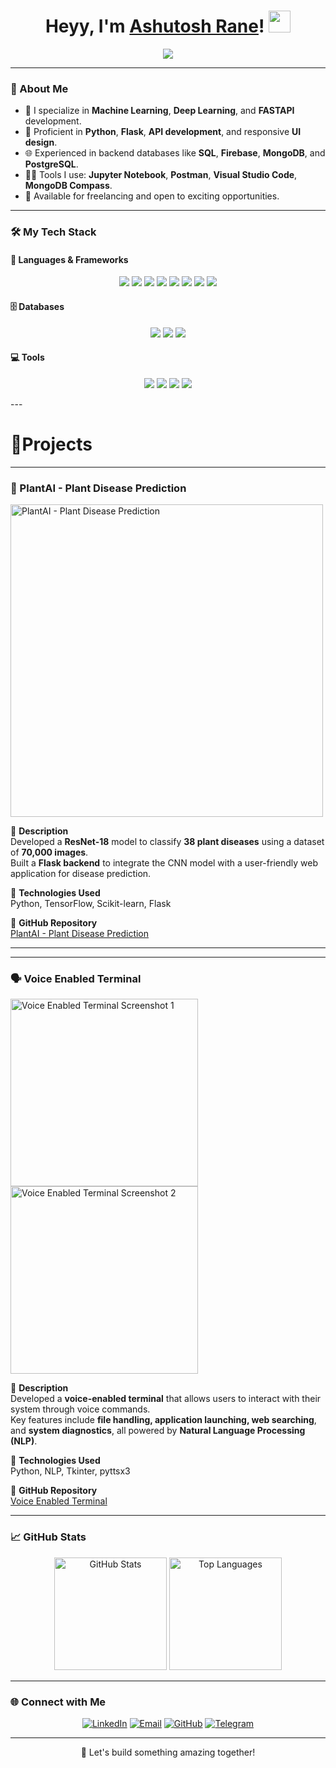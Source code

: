 <h1 align="center">
  Heyy, I'm <a href="https://github.com/Ashutosh-Rane/" target="_blank">Ashutosh Rane</a>! <img src="https://media.giphy.com/media/hvRJCLFzcasrR4ia7z/giphy.gif" width="35">
</h1>

<p align="center">
  <a href="https://github.com/Ashutosh-Rane">
    <img src="https://readme-typing-svg.demolab.com/?lines=Data%20Scientist%20Enthusiast;Machine%20Learning%20Developer;Python%20Developer&font=Fira%20Code&center=true&width=500&height=50&color=36BCF7&vCenter=true&size=22&pause=1000">
  </a>
</p>


---

### 🚀 About Me
- 🔭 I specialize in **Machine Learning**, **Deep Learning**, and **FASTAPI** development.
- 🌟 Proficient in **Python**, **Flask**, **API development**, and responsive **UI design**.
- 🌐 Experienced in backend databases like **SQL**, **Firebase**, **MongoDB**, and **PostgreSQL**.
- 👨‍💻 Tools I use: **Jupyter Notebook**, **Postman**, **Visual Studio Code**, **MongoDB Compass**.
- 🤝 Available for freelancing and open to exciting opportunities.

---

### 🛠️ My Tech Stack
#### 🌟 Languages & Frameworks
<p align="center">
  <img src="https://img.shields.io/badge/Machine%20Learning-007396.svg?style=for-the-badge&logo=tensorflow&logoColor=white" />
  <img src="https://img.shields.io/badge/Deep%20Learning-FF6F00.svg?style=for-the-badge&logo=pytorch&logoColor=white" />
  <img src="https://img.shields.io/badge/Python-3776AB.svg?style=for-the-badge&logo=python&logoColor=white" />
  <img src="https://img.shields.io/badge/Flask-000000.svg?style=for-the-badge&logo=flask&logoColor=white" />
  <img src="https://img.shields.io/badge/NLP-FF1493.svg?style=for-the-badge&logo=ai&logoColor=white" />
  <img src="https://img.shields.io/badge/Java-007396.svg?style=for-the-badge&logo=oracle&logoColor=white" />
  <img src="https://img.shields.io/badge/C-A8B9CC.svg?style=for-the-badge&logo=c&logoColor=white" />
  <img src="https://img.shields.io/badge/C++-00599C.svg?style=for-the-badge&logo=cplusplus&logoColor=white" />
</p>


#### 🗄️ Databases
<p align="center">
  <img src="https://img.shields.io/badge/Solidity-363636.svg?style=for-the-badge&logo=solidity&logoColor=white" />
  <img src="https://img.shields.io/badge/SQLite-003B57.svg?style=for-the-badge&logo=sqlite&logoColor=white" />
  <img src="https://img.shields.io/badge/MongoDB-47A248.svg?style=for-the-badge&logo=mongodb&logoColor=white" />
</p>


#### 💻 Tools
<p align="center">
  <img src="https://img.shields.io/badge/Jupyter-FA0F00.svg?style=for-the-badge&logo=jupyter&logoColor=white" />
  <img src="https://img.shields.io/badge/VS%20Code-007ACC.svg?style=for-the-badge&logo=visual-studio-code&logoColor=white" />
  <img src="https://img.shields.io/badge/Anaconda-44A833.svg?style=for-the-badge&logo=anaconda&logoColor=white" />
  <img src="https://img.shields.io/badge/Postman-FF6C37.svg?style=for-the-badge&logo=postman&logoColor=white" />
</p>
---


<h1>📱Projects</h1> 

---

### 🌿 PlantAI - Plant Disease Prediction

<a href="https://github.com/Ashutosh-Rane/PlantAI-Plant-Disease-Prediction-Using-AI">
  <img src="https://github.com/user-attachments/assets/52055505-5cad-43bf-9c19-7bfaaa7c3a27" 
       alt="PlantAI - Plant Disease Prediction" width="500">
</a>

📄 **Description**  
Developed a **ResNet-18** model to classify **38 plant diseases** using a dataset of **70,000 images**.  
Built a **Flask backend** to integrate the CNN model with a user-friendly web application for disease prediction.

🌟 **Technologies Used**  
Python, TensorFlow, Scikit-learn, Flask

🔗 **GitHub Repository**  
[PlantAI - Plant Disease Prediction](https://github.com/Ashutosh-Rane/PlantAI-Plant-Disease-Prediction-Using-AI)

---

 
---

### 🗣️ Voice Enabled Terminal

<a href="https://github.com/Ashutosh-Rane/Voice-Enabled-Terminal">
  <img src="https://github.com/user-attachments/assets/d8410711-bb9e-4261-9211-31dcec1b1c9e" 
       alt="Voice Enabled Terminal Screenshot 1" height="300">
  <img src="https://github.com/user-attachments/assets/550b5377-7930-4abd-b116-0aa6e93baa1a" 
       alt="Voice Enabled Terminal Screenshot 2" height="300">
</a>

📄 **Description**  
Developed a **voice-enabled terminal** that allows users to interact with their system through voice commands.  
Key features include **file handling, application launching, web searching**, and **system diagnostics**, all powered by **Natural Language Processing (NLP)**.

🌟 **Technologies Used**  
Python, NLP, Tkinter, pyttsx3

🔗 **GitHub Repository**  
[Voice Enabled Terminal](https://github.com/Ashutosh-Rane/Voice-Enabled-Terminal)

---




### 📈 GitHub Stats
<p align="center">
  <img height="180em" src="https://github-readme-stats.vercel.app/api?username=Ashutosh-Rane&show_icons=true&hide_border=true&count_private=true&title_color=36BCF7&icon_color=36BCF7&bg_color=00000000&text_color=000" alt="GitHub Stats">
  <img height="180em" src="https://github-readme-stats.vercel.app/api/top-langs/?username=Ashutosh-Rane&layout=compact&hide_border=true&title_color=36BCF7&bg_color=00000000&text_color=000" alt="Top Languages">
</p>

---

### 🌐 Connect with Me
<p align="center">
  <a href="https://www.linkedin.com/in/ashtuosh-rane/"><img src="https://img.shields.io/badge/LinkedIn-0077B5.svg?style=for-the-badge&logo=linkedin&logoColor=white" alt="LinkedIn"></a>
  <a href="mailto:ashutoshranead@gmail.com"><img src="https://img.shields.io/badge/Gmail-D14836.svg?style=for-the-badge&logo=gmail&logoColor=white" alt="Email"></a>
  <a href="https://github.com/Ashutosh-Rane/"><img src="https://img.shields.io/badge/GitHub-181717.svg?style=for-the-badge&logo=github&logoColor=white" alt="GitHub"></a>
 <a href="https://t.me/+917499300730"><img src="https://img.shields.io/badge/Telegram-2CA5E0.svg?style=for-the-badge&logo=telegram&logoColor=white" alt="Telegram"></a>
</p>

---

<p align="center">
  🚀 Let's build something amazing together!
</p>
